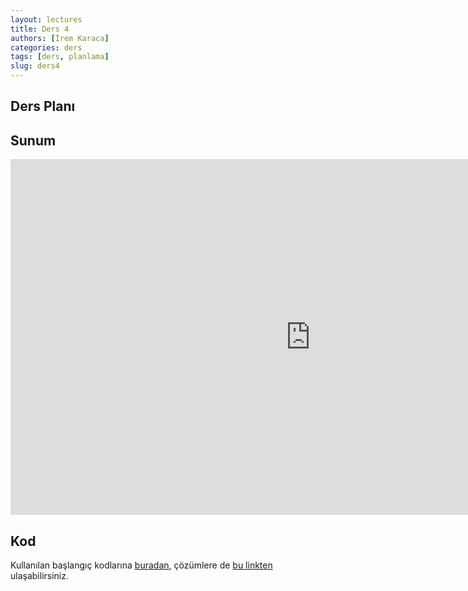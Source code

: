 ```yaml
---
layout: lectures
title: Ders 4
authors: [İrem Karaca]
categories: ders
tags: [ders, planlama]
slug: ders4
---
```



## Ders Planı

## Sunum
<iframe src="https://docs.google.com/presentation/d/e/2PACX-1vSBlf24tsG-kUx2qY6CrWfgMyxpo09XObaa_2wacVIAYf0aFJuniWLJUPXrVeh9EnA75ac06iec7qF4/embed?start=false&loop=false&delayms=3000" frameborder="0" width="960" height="569" allowfullscreen="true" mozallowfullscreen="true" webkitallowfullscreen="true"></iframe>

## Kod
Kullanılan başlangıç kodlarına [buradan](https://drive.google.com/file/d/1BwmdGEjXCGxjpJOaLGxPG-UG6nn1kcKa/view?usp=sharing), çözümlere de [bu linkten](https://drive.google.com/file/d/1rmt1X5ZX_fi2mzNFC2IDde2pfp6gMT1Q/view?usp=sharing) ulaşabilirsiniz.
